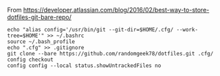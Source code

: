 From https://developer.atlassian.com/blog/2016/02/best-way-to-store-dotfiles-git-bare-repo/

```
echo "alias config='/usr/bin/git --git-dir=$HOME/.cfg/ --work-tree=$HOME'" >> ~/.bashrc
source ~/.bash_profile
echo ".cfg" >> .gitignore
git clone --bare https://github.com/randomgeek78/dotfiles.git .cfg/
config checkout
config config --local status.showUntrackedFiles no
```
